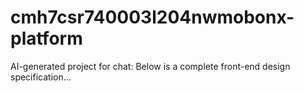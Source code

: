 # cmh7csr740003l204nwmobonx-platform
AI-generated project for chat: Below is a complete front-end design specification...
